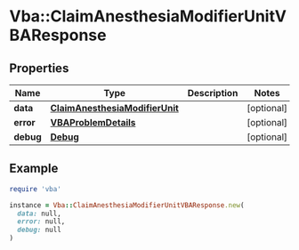 # Vba::ClaimAnesthesiaModifierUnitVBAResponse

## Properties

| Name | Type | Description | Notes |
| ---- | ---- | ----------- | ----- |
| **data** | [**ClaimAnesthesiaModifierUnit**](ClaimAnesthesiaModifierUnit.md) |  | [optional] |
| **error** | [**VBAProblemDetails**](VBAProblemDetails.md) |  | [optional] |
| **debug** | [**Debug**](Debug.md) |  | [optional] |

## Example

```ruby
require 'vba'

instance = Vba::ClaimAnesthesiaModifierUnitVBAResponse.new(
  data: null,
  error: null,
  debug: null
)
```


